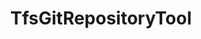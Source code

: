 ---
optionsClassName: TfsGitRepositoryToolOptions
optionsClassFullName: MigrationTools.Tools.TfsGitRepositoryToolOptions
configurationSamples:
- name: defaults
  description: 
  code: >-
    {
      "MigrationTools": {
        "Version": "16.0",
        "CommonTools": {
          "TfsGitRepositoryTool": {
            "Enabled": "True",
            "Mappings": null
          }
        }
      }
    }
  sampleFor: MigrationTools.Tools.TfsGitRepositoryToolOptions
- name: sample
  description: 
  code: >-
    {
      "MigrationTools": {
        "Version": "16.0",
        "CommonTools": {
          "TfsGitRepositoryTool": {
            "Enabled": "True",
            "Mappings": {
              "RepoInSource": "RepoInTarget"
            }
          }
        }
      }
    }
  sampleFor: MigrationTools.Tools.TfsGitRepositoryToolOptions
- name: classic
  description: 
  code: >-
    {
      "$type": "TfsGitRepositoryToolOptions",
      "Enabled": true,
      "Mappings": {
        "RepoInSource": "RepoInTarget"
      }
    }
  sampleFor: MigrationTools.Tools.TfsGitRepositoryToolOptions
description: missing XML code comments
className: TfsGitRepositoryTool
typeName: Tools
architecture: 
options:
- parameterName: Enabled
  type: Boolean
  description: If set to `true` then the tool will run. Set to `false` and the processor will not run.
  defaultValue: missing XML code comments
- parameterName: Mappings
  type: Dictionary
  description: List of work item mappings.
  defaultValue: '{}'
status: missing XML code comments
processingTarget: missing XML code comments
classFile: /src/MigrationTools.Clients.TfsObjectModel/Tools/TfsGitRepositoryTool.cs
optionsClassFile: /src/MigrationTools.Clients.TfsObjectModel/Tools/TfsGitRepositoryToolOptions.cs

redirectFrom:
- /Reference/Tools/TfsGitRepositoryToolOptions/
layout: reference
toc: true
permalink: /Reference/Tools/TfsGitRepositoryTool/
title: TfsGitRepositoryTool
categories:
- Tools
- 
topics:
- topic: notes
  path: /docs/Reference/Tools/TfsGitRepositoryTool-notes.md
  exists: false
  markdown: ''
- topic: introduction
  path: /docs/Reference/Tools/TfsGitRepositoryTool-introduction.md
  exists: false
  markdown: ''

---